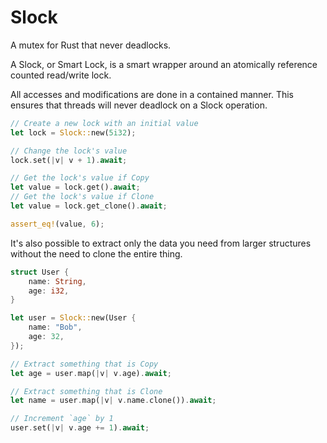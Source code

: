 # Slock

A mutex for Rust that never deadlocks.

A Slock, or Smart Lock, is a smart wrapper around an atomically reference counted read/write lock.

All accesses and modifications are done in a contained manner.
This ensures that threads will never deadlock on a Slock operation.

```rust
// Create a new lock with an initial value
let lock = Slock::new(5i32);

// Change the lock's value
lock.set(|v| v + 1).await;

// Get the lock's value if Copy
let value = lock.get().await;
// Get the lock's value if Clone
let value = lock.get_clone().await;

assert_eq!(value, 6);
```

It's also possible to extract only the data you need from larger structures without the need to clone the entire thing.

```rust
struct User {
    name: String,
    age: i32,
}

let user = Slock::new(User {
    name: "Bob",
    age: 32,
});

// Extract something that is Copy
let age = user.map(|v| v.age).await;

// Extract something that is Clone
let name = user.map(|v| v.name.clone()).await;

// Increment `age` by 1
user.set(|v| v.age += 1).await;
```
